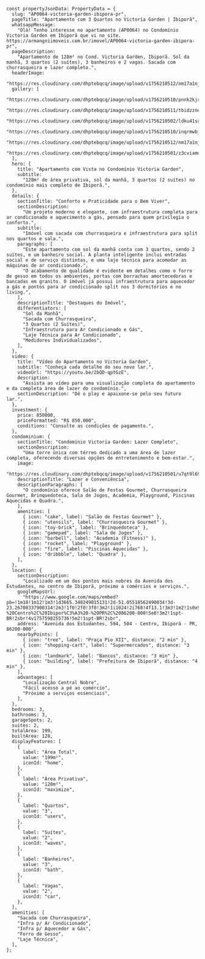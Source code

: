     const propertyJsonData: PropertyData = {
      slug: "AP0064-victoria-garden-ibipora-pr",
      pageTitle: "Apartamento com 3 Quartos no Victoria Garden | Ibiporã",
      whatsappMessage:
        "Olá! Tenho interesse no apartamento (AP0064) no Condomínio Victoria Garden em Ibiporã que vi no site. https://armangniimoveis.com.br/imovel/AP0064-victoria-garden-ibipora-pr",
      pageDescription:
        "Apartamento de 128m² no Cond. Victoria Garden, Ibiporã. Sol da manhã, 3 quartos (2 suítes), 3 banheiros e 2 vagas. Sacada com churrasqueira e lazer completo.",
      headerImage:
        "https://res.cloudinary.com/dhptebqcq/image/upload/v1756210512/nm17a1njahgxcwenqmpr.jpg",
      gallery: [
        "https://res.cloudinary.com/dhptebqcq/image/upload/v1756210510/pnnk2kjrbcb35vmrse9j.jpg",
        "https://res.cloudinary.com/dhptebqcq/image/upload/v1756210511/tbidzzneklzdkknppm0w.jpg",
        "https://res.cloudinary.com/dhptebqcq/image/upload/v1756210502/ldku41sxieclbhi3xi8n.jpg",
        "https://res.cloudinary.com/dhptebqcq/image/upload/v1756210510/inqrmwbjtg47ttugwjx7.jpg",
        "https://res.cloudinary.com/dhptebqcq/image/upload/v1756210512/nm17a1njahgxcwenqmpr.jpg",
        "https://res.cloudinary.com/dhptebqcq/image/upload/v1756210501/z3cviamdeqzwj6uguge8.jpg",
      ],
      hero: {
        title: "Apartamento com Vista no Condomínio Victoria Garden",
        subtitle:
          "128m² de área privativa, sol da manhã, 3 quartos (2 suítes) no condomínio mais completo de Ibiporã.",
      },
      details: {
        sectionTitle: "Conforto e Praticidade para o Bem Viver",
        sectionDescription:
          "Um projeto moderno e elegante, com infraestrutura completa para ar condicionado e aquecimento a gás, pensado para quem privilegia o conforto.",
        subtitle:
          "Imóvel com sacada com churrasqueira e infraestrutura para split nos quartos e sala.",
        paragraphs: [
          "Este apartamento com sol da manhã conta com 3 quartos, sendo 2 suítes, e um banheiro social. A planta inteligente inclui entradas social e de serviço distintas, e uma laje técnica para acomodar as máquinas de ar condicionado.",
          "O acabamento de qualidade é evidente em detalhes como o forro de gesso em todos os ambientes, portas com borrachas amortecedoras e bancadas em granito. O imóvel já possui infraestrutura para aquecedor a gás e pontos para ar condicionado split nos 3 dormitórios e no living.",
        ],
        descriptionTitle: "Destaques do Imóvel",
        differentiators: [
          "Sol da Manhã",
          "Sacada com Churrasqueira",
          "3 Quartos (2 Suítes)",
          "Infraestrutura para Ar Condicionado e Gás",
          "Laje Técnica para Ar Condicionado",
          "Medidores Individualizados",
        ],
      },
      video: {
        title: "Vídeo do Apartamento no Victoria Garden",
        subtitle: "Conheça cada detalhe do seu novo lar.",
        videoUrl: "https://youtu.be/2bQD-qptGzE",
        description:
          "Assista ao vídeo para uma visualização completa do apartamento e da completa área de lazer do condomínio.",
        sectionDescription: "Dê o play e apaixone-se pelo seu futuro lar.",
      },
      investment: {
        price: 850000,
        priceFormatted: "R$ 850.000",
        conditions: "Consulte as condições de pagamento.",
      },
      condominium: {
        sectionTitle: "Condomínio Victoria Garden: Lazer Completo",
        sectionDescription:
          "Uma torre única com térreo dedicado a uma área de lazer completa, oferecendo diversas opções de entretenimento e bem-estar.",
        image:
          "https://res.cloudinary.com/dhptebqcq/image/upload/v1756210501/u7qt9l69pliewhubcvvl.jpg",
        descriptionTitle: "Lazer e Conveniência",
        descriptionParagraphs: [
          "O condomínio oferece Salão de Festas Gourmet, Churrasqueira Gourmet, Brinquedoteca, Sala de Jogos, Academia, Playground, Piscinas Aquecidas e Quadra.",
        ],
        amenities: [
          { icon: "cake", label: "Salão de Festas Gourmet" },
          { icon: "utensils", label: "Churrasqueira Gourmet" },
          { icon: "toy-brick", label: "Brinquedoteca" },
          { icon: "gamepad", label: "Sala de Jogos" },
          { icon: "barbell", label: "Academia (Fitness)" },
          { icon: "rocket", label: "Playground" },
          { icon: "fire", label: "Piscinas Aquecidas" },
          { icon: "dribbble", label: "Quadra" },
        ],
      },
      location: {
        sectionDescription:
          "Localizado em um dos pontos mais nobres da Avenida dos Estudantes, no centro de Ibiporã, próximo a comércios e serviços.",
        googleMapsUrl:
          "https://www.google.com/maps/embed?pb=!1m18!1m12!1m3!1d3665.340249015131!2d-51.05518562490034!3d-23.26708337900314!2m3!1f0!2f0!3f0!3m2!1i1024!2i768!4f13.1!3m3!1m2!1s0x94eb472713745211%3A0x554ccc53cdb66a9!2sAv.%20dos%20Estudantes%2C%20594%20-%20Centro%2C%20Ibipor%C3%A3%20-%20PR%2C%2086200-000!5e0!3m2!1spt-BR!2sbr!4v1757598255736!5m2!1spt-BR!2sbr",
        address: "Avenida dos Estudantes, 594, 504 - Centro, Ibiporã - PR, 86200-000",
        nearbyPoints: [
          { icon: "tree", label: "Praça Pio XII", distance: "2 min" },
          { icon: "shopping-cart", label: "Supermercados", distance: "3 min" },
          { icon: "landmark", label: "Bancos", distance: "3 min" },
          { icon: "building", label: "Prefeitura de Ibiporã", distance: "4 min" },
        ],
        advantages: [
          "Localização Central Nobre",
          "Fácil acesso a pé ao comércio",
          "Próximo a serviços essenciais",
        ],
      },
      bedrooms: 3,
      bathrooms: 3,
      garageSpots: 2,
      suites: 2,
      totalArea: 199,
      builtArea: 128,
      displayFeatures: [
        {
          label: "Área Total",
          value: "199m²",
          iconId: "home",
        },
        {
          label: "Área Privativa",
          value: "128m²",
          iconId: "maximize",
        },
        {
          label: "Quartos",
          value: "3",
          iconId: "users",
        },
        {
          label: "Suítes",
          value: "2",
          iconId: "waves",
        },
        {
          label: "Banheiros",
          value: "3",
          iconId: "bath",
        },
        {
          label: "Vagas",
          value: "2",
          iconId: "car",
        },
      ],
      amenities: [
        "Sacada com Churrasqueira",
        "Infra p/ Ar Condicionado",
        "Infra p/ Aquecedor a Gás",
        "Forro de Gesso",
        "Laje Técnica",
      ],
    };
